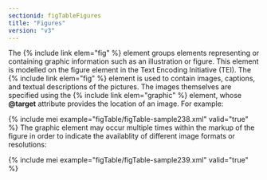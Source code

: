 ```yaml
---
sectionid: figTableFigures
title: "Figures"
version: "v3"
---
```


 The {% include link elem="fig" %} element groups elements representing or containing graphic
information such as an illustration or figure. This element is modelled on the figure
element
in the Text Encoding Initiative (TEI). The {% include link elem="fig" %} element is used to
contain images, captions, and textual descriptions of the pictures. The images themselves
are
specified using the {% include link elem="graphic" %} element, whose **@target** attribute
provides the location of an image. For example:

{% include mei example="figTable/figTable-sample238.xml" valid="true" %}
The graphic element may occur multiple times within the markup of the figure in order
to
indicate the availablity of different image formats or resolutions:

{% include mei example="figTable/figTable-sample239.xml" valid="true" %}
